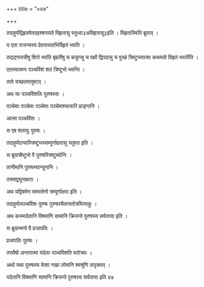 +++
title = "०४७"

+++

 

तदाहुर्यद्विहृतमेतदहश्शस्यते विहृतासु स्तुध्वा३अविहृतासू३इति ।
विहृतास्विति ब्रूयात् । 

य एता राजन्यस्य देवतास्ताभिर्विहृतं भवति । 

तद्यद्गायत्रीषु शिरो भवति बृहतीषु च ककुप्सु च पक्षौ द्विपदासु च पुच्छं
त्रिष्टुप्स्वात्मा कथमतो विहृतं भवतीति । 

एतस्यात्मनः पञ्चविंशं शतं त्रिष्टुभो भवन्ति । 

ततो यच्छतमायुष्टत् । 

अथ याः पञ्चविंशतिः पुरुषस्सः । 

पञ्चेमाः पञ्चेमाः पञ्चेमाः पञ्चेमाश्चत्वारि प्राङ्गानि । 

आत्मा पञ्चविंशः । 

स एष शतायुः पुरुषः । 

तदाहुर्यदन्यास्त्रिष्टुभस्सम्पूर्णाक्षरासु स्तुवत इति । 

स ब्रूयात्त्रैष्टुभो वै पुरुषस्त्रिष्टुब्योनिः । 

तानीमानि पुरुषस्यान्यूनानि । 

तस्माद्व्यूनाक्षराः । 

अथ यद्विषमेण समस्तेनो सम्पूर्णाक्षरा इति । 

तदाहुर्यत्पञ्चविंशः पुरुषः पुरुषस्यैतत्स्तोत्रमित्याहुः । 

अथ कस्मादेतानि विषमाणि सामानि क्रियन्ते पुरुषस्य सर्वताया इति । 

स ब्रूयान्मनो वै प्रजापतिः । 

प्रजापतिः पुरुषः । 

तस्यैषो अन्तरात्मा यदेताः पञ्चविंशति स्तोत्र्याः । 

अथो यथा पुरुषस्य केशा नखा लोमानि श्मश्रूणि तादृक्तत् । 

यदेतानि विषमाणि सामानि क्रियन्ते पुरुषस्य सर्वताया इति ४७
